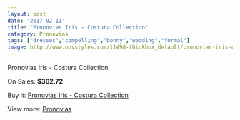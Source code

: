```yaml
---
layout: post
date: '2017-02-11'
title: "Pronovias Iris - Costura Collection"
category: Pronovias
tags: ["dresses","compelling","bonny","wedding","formal"]
image: http://www.novstyles.com/11498-thickbox_default/pronovias-iris-costura-collection.jpg
---
```

Pronovias Iris - Costura Collection

On Sales: **$362.72**
<a href="https://www.novstyles.com/en/pronovias/8445-pronovias-iris-costura-collection.html"><amp-img layout="responsive" width="600" height="600" src="//www.novstyles.com/11498-thickbox_default/pronovias-iris-costura-collection.jpg" alt="Pronovias Iris - Costura Collection 0" /></a>

Buy it: [Pronovias Iris - Costura Collection](https://www.novstyles.com/en/pronovias/8445-pronovias-iris-costura-collection.html "Pronovias Iris - Costura Collection")

View more: [Pronovias](https://www.novstyles.com/en/54-pronovias "Pronovias")